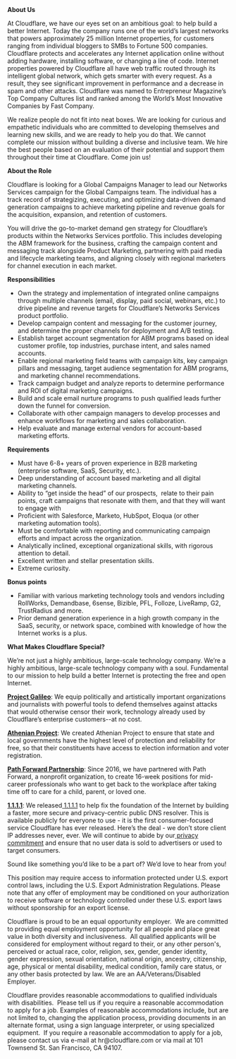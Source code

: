 <div class="content-intro">
	<div><strong>About Us</strong></div>
	<div>
		<p><span style="font-weight: 400;">At Cloudflare, we have our eyes set on an ambitious goal: to help build a better Internet. Today the company runs one of the world’s largest networks that powers approximately 25 million Internet properties, for customers ranging from individual bloggers to SMBs to Fortune 500 companies. Cloudflare protects and accelerates any Internet application online without adding hardware, installing software, or changing a line of code. Internet properties powered by Cloudflare all have web traffic routed through its intelligent global network, which gets smarter with every request. As a result, they see significant improvement in performance and a decrease in spam and other attacks. Cloudflare was named to Entrepreneur Magazine’s Top Company Cultures list and ranked among the World’s Most Innovative Companies by Fast Company.</span><span style="font-weight: 400;">&nbsp;</span></p>
		<p><span style="font-weight: 400;">We realize people do not fit into neat boxes. We are looking for curious and empathetic individuals who are committed to developing themselves and learning new skills, and we are ready to help you do that. We cannot complete our mission without building a diverse and inclusive team. We hire the best people based on an evaluation of their potential and support them throughout their time at Cloudflare. Come join us!&nbsp;</span></p>
	</div>
</div>
<p><strong>About the Role</strong></p>
<p><span style="font-weight: 400;">Cloudflare is looking for a Global Campaigns Manager to lead our Networks Services campaign for the Global Campaigns team. The individual has a track record of strategizing, executing, and optimizing data-driven demand generation campaigns to achieve marketing pipeline and revenue goals for the acquisition, expansion, and retention of customers.&nbsp;</span></p>
<p><span style="font-weight: 400;">You will drive the go-to-market demand gen strategy for Cloudflare’s products within the Networks Services portfolio. This includes developing the ABM framework for the business, crafting the campaign content and messaging track alongside Product Marketing, partnering with paid media and lifecycle marketing teams, and aligning closely with regional marketers for channel execution in each market.</span></p>
<p><strong>Responsibilities</strong></p>
<ul>
	<li style="font-weight: 400;"><span style="font-weight: 400;">Own the strategy and implementation of integrated online campaigns through multiple channels (email, display, paid social, webinars, etc.) to drive pipeline and revenue targets for Cloudflare’s Networks Services product portfolio.</span></li>
	<li style="font-weight: 400;"><span style="font-weight: 400;">Develop campaign content and messaging for the customer journey, and determine the proper channels for deployment and A/B testing.</span></li>
	<li style="font-weight: 400;"><span style="font-weight: 400;">Establish target account segmentation for ABM programs based on ideal customer profile, top industries, purchase intent, and sales named accounts.&nbsp;</span></li>
	<li style="font-weight: 400;"><span style="font-weight: 400;">Enable regional marketing field teams with campaign kits, key campaign pillars and messaging, target audience segmentation for ABM programs, and marketing channel recommendations.</span></li>
	<li style="font-weight: 400;"><span style="font-weight: 400;">Track campaign budget and analyze reports to determine performance and ROI of digital marketing campaigns.</span></li>
	<li style="font-weight: 400;"><span style="font-weight: 400;">Build and scale email nurture programs to push qualified leads further down the funnel for conversion.</span></li>
	<li style="font-weight: 400;"><span style="font-weight: 400;">Collaborate with other campaign managers to develop processes and enhance workflows for marketing and sales collaboration.&nbsp;</span></li>
	<li style="font-weight: 400;"><span style="font-weight: 400;">Help evaluate and manage external vendors for account-based marketing efforts.</span></li>
</ul>
<p><strong>Requirements</strong></p>
<ul>
	<li style="font-weight: 400;"><span style="font-weight: 400;">Must have 6-8+ years of proven experience in B2B marketing (enterprise software, SaaS, Security, etc.).</span></li>
	<li style="font-weight: 400;"><span style="font-weight: 400;">Deep understanding of account based marketing and all digital marketing channels.</span></li>
	<li style="font-weight: 400;"><span style="font-weight: 400;">Ability to “get inside the head” of our prospects,&nbsp; relate to their pain points, craft campaigns that resonate with them, and that they will want to engage with&nbsp;</span></li>
	<li style="font-weight: 400;"><span style="font-weight: 400;">Proficient with Salesforce, Marketo, HubSpot, Eloqua (or other marketing automation tools).</span></li>
	<li style="font-weight: 400;"><span style="font-weight: 400;">Must be comfortable with reporting and communicating campaign efforts and impact across the organization.</span></li>
	<li style="font-weight: 400;"><span style="font-weight: 400;">Analytically inclined, exceptional organizational skills, with rigorous attention to detail.</span></li>
	<li style="font-weight: 400;"><span style="font-weight: 400;">Excellent written and stellar presentation skills.</span></li>
	<li style="font-weight: 400;"><span style="font-weight: 400;">Extreme curiosity.</span></li>
</ul>
<p><strong>Bonus points</strong></p>
<ul>
	<li style="font-weight: 400;"><span style="font-weight: 400;">Familiar with various marketing technology tools and vendors including RollWorks, Demandbase, 6sense, Bizible, PFL, Folloze, LiveRamp, G2, TrustRadius and more.&nbsp;</span></li>
	<li style="font-weight: 400;"><span style="font-weight: 400;">Prior demand generation experience in a high growth company in the SaaS, security, or network space, combined with knowledge of how the Internet works is a plus.</span></li>
</ul>
<div class="content-conclusion">
	<p><strong>What Makes Cloudflare Special?</strong></p>
	<p><span style="font-weight: 400;">We’re not just a highly ambitious, large-scale technology company. We’re a highly ambitious, large-scale technology company with a soul. Fundamental to our mission to help build a better Internet is protecting the free and open Internet.</span></p>
	<p><a href="https://blog.cloudflare.com/protecting-free-expression-online/"><strong>Project Galileo</strong></a><span style="font-weight: 400;">: We equip politically and artistically important organizations and journalists with powerful tools to defend themselves against attacks that would otherwise censor their work, technology already used by Cloudflare’s enterprise customers--at no cost.</span></p>
	<p><strong><a href="https://www.cloudflare.com/athenian/">Athenian Project</a></strong><span style="font-weight: 400;">: We created Athenian Project to ensure that state and local governments have the highest level of protection and reliability for free, so that their constituents have access to election information and voter registration.</span></p>
	<p><a href="https://blog.cloudflare.com/tag/path-forward/"><strong>Path Forward Partnership</strong></a><span style="font-weight: 400;">: Since 2016, we have partnered with Path Forward, a nonprofit organization, to create 16-week positions for mid-career professionals who want to get back to the workplace after taking time off to care for a child, parent, or loved one.</span></p>
	<p><a href="https://1.1.1.1/"><strong>1.1.1.1</strong></a><span style="font-weight: 400;">: We released</span><a href="https://1.1.1.1/"> <span style="font-weight: 400;">1.1.1.1</span></a><span style="font-weight: 400;"> to help fix the foundation of the Internet by building a faster, more secure and privacy-centric public DNS resolver. This is available publicly for everyone to use - it is the first consumer-focused service Cloudflare has ever released. Here’s the deal - we don’t store client IP addresses never, ever. We will continue to abide by our</span><a href="https://developers.cloudflare.com/1.1.1.1/privacy/public-dns-resolver"> privacy commitment</a><span style="font-weight: 400;"> and ensure that no user data is sold to advertisers or used to target consumers.</span></p>
	<p><span style="font-weight: 400;">Sound like something you’d like to be a part of? We’d love to hear from you!</span></p>
	<p><span style="font-weight: 400;">This position may require access to information protected under U.S. export control laws, including the U.S. Export Administration Regulations. Please note that any offer of employment may be conditioned on your authorization to receive software or technology controlled under these U.S. export laws without sponsorship for an export license.</span></p>
	<p><span style="font-weight: 400;">Cloudflare is proud to be an equal opportunity employer. &nbsp;We are committed to providing equal employment opportunity for all people and place great value in both diversity and inclusiveness. &nbsp;All qualified applicants will be considered for employment without regard to their, or any other person's, perceived or actual</span> <span style="font-weight: 400;">race, color, religion, sex, gender, gender identity, gender expression, sexual orientation, national origin, ancestry, citizenship, age, physical or mental disability, medical condition, family care status, or any other basis protected by law. </span><span style="font-weight: 400;">We are an AA/Veterans/Disabled Employer.</span></p>
	<p><span style="font-weight: 400;">Cloudflare provides reasonable accommodations to qualified individuals with disabilities. &nbsp;Please tell us if you require a reasonable accommodation to apply for a job. Examples of reasonable accommodations include, but are not limited to, changing the application process, providing documents in an alternate format, using a sign language interpreter, or using specialized equipment. &nbsp;If you require a reasonable accommodation to apply for a job, please contact us via e-mail at </span><span style="font-weight: 400;">hr@cloudflare.com</span><span style="font-weight: 400;"> or via mail at 101 Townsend St. San Francisco, CA 94107.</span></p>
</div>
